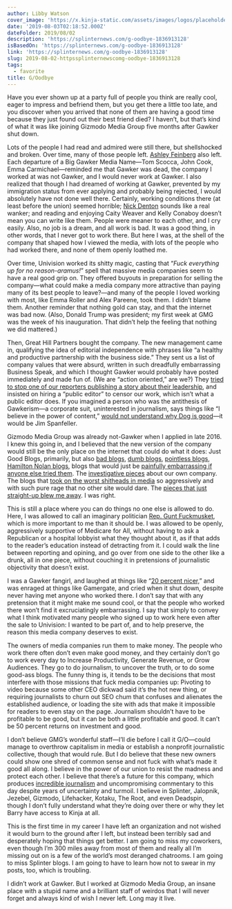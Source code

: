 ```yaml
---
author: Libby Watson
cover_image: 'https://x.kinja-static.com/assets/images/logos/placeholders/splinter.png'
date: '2019-08-03T02:18:52.000Z'
dateFolder: 2019/08/02
description: 'https://splinternews.com/g-oodbye-1836913128'
isBasedOn: 'https://splinternews.com/g-oodbye-1836913128'
link: 'https://splinternews.com/g-oodbye-1836913128'
slug: 2019-08-02-httpssplinternewscomg-oodbye-1836913128
tags:
  - favorite
title: G/Oodbye
---
```

<p>Have you ever shown up at a party full of people you think are really cool, eager to impress and befriend them, but you get there a little too late, and you discover when you arrived that none of them are having a good time because they just found out their best friend died? I haven&rsquo;t, but that&rsquo;s kind of what it was like joining Gizmodo Media Group five months after Gawker shut down.</p>
<p>Lots of the people I had read and admired were still there, but shellshocked and broken. Over time, many of those people left. <a data-ga="[["Embedded Url","Internal link","https://deadspin.com/a-scrapbook-of-our-ashley-feinberg-memories-on-her-last-1795585910",{"metric25":1}]]" href="https://deadspin.com/a-scrapbook-of-our-ashley-feinberg-memories-on-her-last-1795585910">Ashley Feinberg</a> also left. Each departure of a Big Gawker Media Name&mdash;Tom Scocca, John Cook, Emma Carmichael&mdash;reminded me that Gawker was dead, the company I worked at was not Gawker, and I would never work at Gawker. I also realized that though I had dreamed of working at Gawker, prevented by my immigration status from ever applying and probably being rejected, I would absolutely have not done well there. Certainly, working conditions there (at least before the union) seemed horrible; <a data-ga="[["Embedded Url","Internal link","https://jezebel.com/hey-i-just-wanted-to-take-another-look-at-you-1829392451",{"metric25":1}]]" href="https://jezebel.com/hey-i-just-wanted-to-take-another-look-at-you-1829392451">Nick Denton</a> sounds like a real wanker; and reading and enjoying Caity Weaver and Kelly Conaboy doesn&rsquo;t mean you can write like them. People were meaner to each other, and I cry easily. Also, no job is a dream, and all work is bad. It was a good thing, in other words, that I never got to work there. But here I was, at the shell of the company that shaped how I viewed the media, with lots of the people who had worked there, and none of them openly loathed me.</p>
<p>Over time, Univision worked its shitty magic, casting that &ldquo;<em>Fuck everything up for no reason-aramus!</em>&rdquo; spell that massive media companies seem to have a real good grip on. They offered buyouts in preparation for selling the company&mdash;what could make a media company more attractive than paying many of its best people to leave?&mdash;and many of the people I loved working with most, like Emma Roller and Alex Pareene, took them. I didn&rsquo;t blame them. Another reminder that nothing gold can stay, and that the internet was bad now. (Also, Donald Trump was president; my first week at GMG was the week of his inauguration. That didn&rsquo;t help the feeling that nothing we did mattered.)</p>
<p>Then, Great Hill Partners bought the company. The new management came in, qualifying the idea of editorial independence with phrases like &ldquo;a healthy and productive partnership with the business side.&rdquo; They sent us a list of company values that were absurd, written in such dreadfully embarrassing Business Speak, and which I thought Gawker would probably have posted immediately and made fun of. (We are &ldquo;action oriented,&rdquo; are we?) They <a data-ga="[["Embedded Url","Internal link","https://deadspin.com/this-is-how-things-work-now-at-g-o-media-1836908201",{"metric25":1}]]" href="https://deadspin.com/this-is-how-things-work-now-at-g-o-media-1836908201">tried to stop one of our reporters publishing a story about their leadership</a>, and insisted on hiring a &ldquo;public editor&rdquo; to censor our work, which isn&rsquo;t what a public editor does. If you imagined a person who was the antithesis of Gawkerism&mdash;a corporate suit, uninterested in journalism, says things like &ldquo;I believe in the power of content,&rdquo; <a data-ga="[["Embedded Url","External link","http://dog.gawker.com/",{"metric25":1}]]" href="http://dog.gawker.com/">would not understand why Dog is good</a>&mdash;it would be Jim Spanfeller.</p>
<p>Gizmodo Media Group was already not-Gawker when I applied in late 2016. I knew this going in, and I believed that the new version of the company would still be the only place on the internet that could do what it does: Just Good Blogs, primarily, but also <a data-ga="[["Embedded Url","Internal link","https://splinternews.com/a-bird-done-a-shit-1835494987",{"metric25":1}]]" href="https://splinternews.com/a-bird-done-a-shit-1835494987">bad blogs</a>, <a data-ga="[["Embedded Url","Internal link","https://splinternews.com/the-only-acceptable-pets-are-cats-and-dogs-1834173154",{"metric25":1}]]" href="https://splinternews.com/the-only-acceptable-pets-are-cats-and-dogs-1834173154">dumb blogs</a>, <a data-ga="[["Embedded Url","Internal link","https://theconcourse.deadspin.com/the-regions-of-the-united-states-1835334319",{"metric25":1}]]" href="https://theconcourse.deadspin.com/the-regions-of-the-united-states-1835334319">pointless blogs</a>, <a data-ga="[["Embedded Url","Internal link","https://splinternews.com/new-shoelaces-1836078446",{"metric25":1}]]" href="https://splinternews.com/new-shoelaces-1836078446">Hamilton Nolan blogs</a>, blogs that would just be <a data-ga="[["Embedded Url","Internal link","https://jezebel.com/what-is-the-best-punishment-for-someone-who-steals-your-1835135373",{"metric25":1}]]" href="https://jezebel.com/what-is-the-best-punishment-for-someone-who-steals-your-1835135373">painfully embarrassing if anyone else tried them</a>. The <a data-ga="[["Embedded Url","External link","https://specialprojectsdesk.com/univision-is-a-fucking-mess-1825836622",{"metric25":1}]]" href="https://specialprojectsdesk.com/univision-is-a-fucking-mess-1825836622">investigative pieces</a> about our own company. The blogs that <a data-ga="[["Embedded Url","Internal link","https://splinternews.com/bret-stephens-tried-to-teach-me-how-the-world-works-bec-1832996576",{"metric25":1}]]" href="https://splinternews.com/bret-stephens-tried-to-teach-me-how-the-world-works-bec-1832996576">took on the worst shitheads in media</a> so aggressively and with such pure rage that no other site would dare. The <a data-ga="[["Embedded Url","Internal link","https://kotaku.com/the-dreams-of-a-man-asleep-for-three-weeks-1833572960",{"metric25":1}]]" href="https://kotaku.com/the-dreams-of-a-man-asleep-for-three-weeks-1833572960">pieces that just straight-up blew me away</a>. I was right.</p>
<p>This is still a place where you can do things no one else is allowed to do. Here, I was allowed to call an imaginary politician <a data-ga="[["Embedded Url","Internal link","https://splinternews.com/amazon-sends-lame-email-begging-its-employees-for-pac-d-1820309640",{"metric25":1}]]" href="https://splinternews.com/amazon-sends-lame-email-begging-its-employees-for-pac-d-1820309640">Rep. Gunt Fuckmusket</a>, which is more important to me than it should be. I was allowed to be openly, aggressively supportive of Medicare for All, without having to ask a Republican or a hospital lobbyist what they thought about it, as if that adds to the reader&rsquo;s education instead of detracting from it. I could walk the line between reporting and opining, and go over from one side to the other like a drunk, all in one piece, without couching it in pretensions of journalistic objectivity that doesn&rsquo;t exist.</p>
<p>I was a Gawker fangirl, and laughed at things like &ldquo;<a data-ga="[["Embedded Url","External link","https://www.politico.com/media/story/2015/07/new-gawker-will-be-20-percent-nicer-denton-tells-staff-003994",{"metric25":1}]]" href="https://www.politico.com/media/story/2015/07/new-gawker-will-be-20-percent-nicer-denton-tells-staff-003994">20 percent nicer,</a>&rdquo; and was enraged at things like Gamergate, and cried when it shut down, despite never having met anyone who worked there. I don&rsquo;t say that with any pretension that it might make me sound cool, or that the people who worked there won&rsquo;t find it excruciatingly embarrassing. I say that simply to convey what I think motivated many people who signed up to work here even after the sale to Univision: I wanted to be part of, and to help preserve, the reason this media company deserves to exist.</p>
<p>The owners of media companies run them to make money. The people who work there often don&rsquo;t even make good money, and they certainly don&rsquo;t go to work every day to Increase Productivity, Generate Revenue, or Grow Audiences. They go to do journalism, to uncover the truth, or to do some good-ass blogs. The funny thing is, it tends to be the decisions that most interfere with those missions that fuck media companies up: Pivoting to video because some other CEO dickwad said it&rsquo;s the hot new thing, or requiring journalists to churn out SEO chum that confuses and alienates the established audience, or loading the site with ads that make it impossible for readers to even stay on the page. Journalism shouldn&rsquo;t have to be profitable to be good, but it can be both a little profitable and good. It can&rsquo;t be 50 percent returns on investment and good.</p>
<p>I don&rsquo;t believe GMG&rsquo;s wonderful staff&mdash;I&rsquo;ll die before I call it G/O&mdash;could manage to overthrow capitalism in media or establish a nonprofit journalistic collective, though that would rule. But I do believe that these new owners could show one shred of common sense and not fuck with what&rsquo;s made it good all along. I believe in the power of our union to resist the madness and protect each other. I believe that there&rsquo;s a future for this company, which produces <a data-ga="[["Embedded Url","Internal link","https://jezebel.com/amazons-facial-analysis-program-is-building-a-dystopic-1835075450",{"metric25":1}]]" href="https://jezebel.com/amazons-facial-analysis-program-is-building-a-dystopic-1835075450">incredible journalism</a> and uncompromising commentary to this day despite years of uncertainty and turmoil. I believe in Splinter, Jalopnik, Jezebel, Gizmodo, Lifehacker, Kotaku, The Root, and even Deadspin, though I don&rsquo;t fully understand what they&rsquo;re doing over there or why they let Barry have access to Kinja at all.</p>
<p>This is the first time in my career I have left an organization and not wished it would burn to the ground after I left, but instead been terribly sad and desperately hoping that things get better. I am going to miss my coworkers, even though I&rsquo;m 300 miles away from most of them and really all I&rsquo;m missing out on is a few of the world&rsquo;s most deranged chatrooms. I am going to miss Splinter blogs. I am going to have to learn how not to swear in my posts, too, which is troubling.</p>
<p>I didn&rsquo;t work at Gawker. But I worked at Gizmodo Media Group, an insane place with a stupid name and a brilliant staff of weirdos that I will never forget and always kind of wish I never left. Long may it live.</p>
